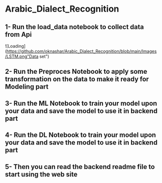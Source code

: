 # Arabic_Dialect_Recognition
## 1- Run the load_data notebook to collect data from Api
![Loading](https://github.com/oknashar/Arabic_Dialect_Recognition/blob/main/Images/LSTM.png"Data set")
## 2- Run the Preproces Notebook to apply some transformation on the data to make it ready for Modeling part
## 3- Run the ML Notebook to train your model upon your data and save the model to use it in backend part
## 4- Run the DL Notebook to train your model upon your data and save the model to use it in backend part
## 5- Then you can read the backend readme file to start using the web site 
